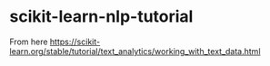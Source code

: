 # scikit-learn-nlp-tutorial

From here https://scikit-learn.org/stable/tutorial/text_analytics/working_with_text_data.html
